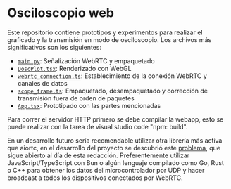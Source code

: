 # Osciloscopio web

Este repositorio contiene prototipos y experimentos para realizar el graficado
y la transmisión en modo de osciloscopio. Los archivos más significativos son los
siguientes:

* [`main.py`](./backend/main.py): Señalización WebRTC y empaquetado
* [`DoscPlot.tsx`](./src/DoscPlot.tsx): Renderizado con WebGL
* [`webrtc_connection.ts`](./src/webrtc_connection.ts): Establecimiento de la conexión WebRTC y canales de datos
* [`scope_frame.ts`](./src/scope_frame.ts): Empaquetado, desempaquetado
y corrección de transmisión fuera de orden de paquetes
* [`App.tsx`](./src/App.tsx): Prototipado con las partes mencionadas

Para correr el servidor HTTP primero se debe compilar la webapp, esto se
puede realizar con la tarea de visual studio code "npm: build".

En un desarrollo futuro sería recomendable utilizar otra librería más
activa que aiortc, en el desarrollo del proyecto se descubrió este
[problema](https://github.com/aiortc/aiortc/issues/913), que sigue abierto al
día de esta redacción. Preferentemente utilizar JavaScript/TypeScript con Bun
o algún lenguaje compilado como Go, Rust o C++ para obtener los datos del
microcontrolador por UDP y hacer broadcast a todos los dispositivos
conectados por WebRTC.
